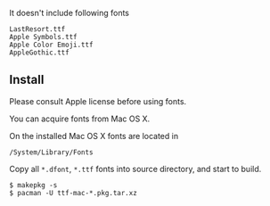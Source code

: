 It doesn't include following fonts

	LastResort.ttf
	Apple Symbols.ttf
	Apple Color Emoji.ttf
	AppleGothic.ttf

Install
-------

Please consult Apple license before using fonts.

You can acquire fonts from Mac OS X.

On the installed Mac OS X fonts are located in 
	
	/System/Library/Fonts

Copy all `*.dfont`, `*.ttf` fonts into source directory, and start to build.

	$ makepkg -s 
	$ pacman -U ttf-mac-*.pkg.tar.xz
